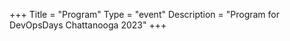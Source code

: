 +++
Title = "Program"
Type = "event"
Description = "Program for DevOpsDays Chattanooga 2023"
+++

<div class="row">
    <div class="col-md-12">
        <script type="text/javascript" src="https://sessionize.com/api/v2/q3rcugyy/view/GridSmart"></script>
    </div>
</div>

